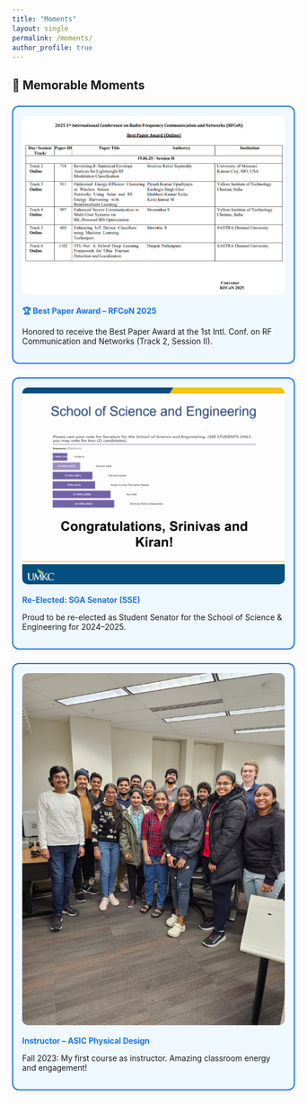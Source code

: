 ```yaml
---
title: "Moments"
layout: single
permalink: /moments/
author_profile: true
---
```


<style>
.highlight-grid {
  display: grid;
  grid-template-columns: repeat(auto-fit, minmax(320px, 1fr));
  gap: 1.5rem;
  margin-top: 1.5rem;
}

.highlight-card {
  background: #f0f8ff;
  border: 2px solid #1a73e8;
  border-radius: 12px;
  padding: 1rem;
  box-shadow: 0 4px 12px rgba(0,0,0,0.05);
  transition: 0.3s ease-in-out;
}

.highlight-card:hover {
  background: #e6f0ff;
  transform: scale(1.01);
}

.highlight-card img {
  width: 100%;
  border-radius: 10px;
  margin-bottom: 0.5rem;
  cursor: pointer;
  transition: transform 0.2s ease-in-out;
}

.highlight-card h4 {
  margin: 0.5rem 0 0.3rem;
  color: #1a73e8;
}

/* Lightbox styles */
.lightbox-overlay {
  position: fixed;
  top: 0; left: 0;
  width: 100vw; height: 100vh;
  background: rgba(0, 0, 0, 0.9);
  display: none;
  align-items: center;
  justify-content: center;
  z-index: 9999;
}

.lightbox-overlay img {
  max-width: 90%;
  max-height: 90%;
  border-radius: 12px;
  box-shadow: 0 0 20px rgba(255,255,255,0.2);
  animation: zoomIn 0.3s ease;
}

@keyframes zoomIn {
  from { transform: scale(0.9); opacity: 0; }
  to { transform: scale(1); opacity: 1; }
}
</style>

## 🎉 Memorable Moments

<div class="highlight-grid">

  <div class="highlight-card">
    <img src="/images/rfcon_award.png" alt="Best Paper Award – RFCoN 2025">
    <h4>🏆 Best Paper Award – RFCoN 2025</h4>
    <p>Honored to receive the Best Paper Award at the 1st Intl. Conf. on RF Communication and Networks (Track 2, Session II).</p>
  </div>

  <div class="highlight-card">
    <img src="/images/sg_senator_result.png" alt="SGA Senator Re-election">
    <h4>Re-Elected: SGA Senator (SSE)</h4>
    <p>Proud to be re-elected as Student Senator for the School of Science & Engineering for 2024–2025.</p>
  </div>

  <div class="highlight-card">
    <img src="/images/asic_class_fall2023.png" alt="ASIC Teaching Photo">
    <h4>Instructor – ASIC Physical Design</h4>
    <p>Fall 2023: My first course as instructor. Amazing classroom energy and engagement!</p>
  </div>

</div>

<!-- Lightbox Container -->
<div class="lightbox-overlay" id="lightbox">
  <img id="lightbox-img" src="" alt="">
</div>

<script>
document.addEventListener("DOMContentLoaded", function () {
  const images = document.querySelectorAll(".highlight-card img");
  const lightbox = document.getElementById("lightbox");
  const lightboxImg = document.getElementById("lightbox-img");

  images.forEach(img => {
    img.addEventListener("click", () => {
      lightboxImg.src = img.src;
      lightbox.style.display = "flex";
    });
  });

  lightbox.addEventListener("click", () => {
    lightbox.style.display = "none";
    lightboxImg.src = "";
  });
});
</script>
